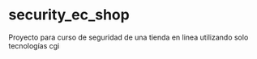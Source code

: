 # security_ec_shop
Proyecto para curso de seguridad de una tienda en linea utilizando solo tecnologías cgi
